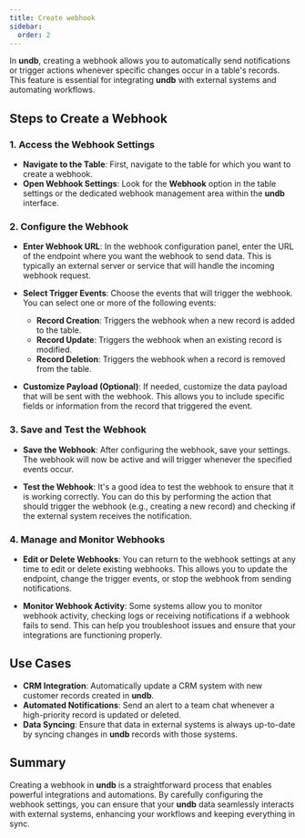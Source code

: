 ```yaml
---
title: Create webhook
sidebar:
  order: 2
---
```


In **undb**, creating a webhook allows you to automatically send notifications or trigger actions whenever specific changes occur in a table's records. This feature is essential for integrating **undb** with external systems and automating workflows.

## Steps to Create a Webhook

### 1. Access the Webhook Settings

- **Navigate to the Table**: First, navigate to the table for which you want to create a webhook.
- **Open Webhook Settings**: Look for the **Webhook** option in the table settings or the dedicated webhook management area within the **undb** interface.

### 2. Configure the Webhook

- **Enter Webhook URL**: In the webhook configuration panel, enter the URL of the endpoint where you want the webhook to send data. This is typically an external server or service that will handle the incoming webhook request.

- **Select Trigger Events**: Choose the events that will trigger the webhook. You can select one or more of the following events:

  - **Record Creation**: Triggers the webhook when a new record is added to the table.
  - **Record Update**: Triggers the webhook when an existing record is modified.
  - **Record Deletion**: Triggers the webhook when a record is removed from the table.

- **Customize Payload (Optional)**: If needed, customize the data payload that will be sent with the webhook. This allows you to include specific fields or information from the record that triggered the event.

### 3. Save and Test the Webhook

- **Save the Webhook**: After configuring the webhook, save your settings. The webhook will now be active and will trigger whenever the specified events occur.

- **Test the Webhook**: It's a good idea to test the webhook to ensure that it is working correctly. You can do this by performing the action that should trigger the webhook (e.g., creating a new record) and checking if the external system receives the notification.

### 4. Manage and Monitor Webhooks

- **Edit or Delete Webhooks**: You can return to the webhook settings at any time to edit or delete existing webhooks. This allows you to update the endpoint, change the trigger events, or stop the webhook from sending notifications.

- **Monitor Webhook Activity**: Some systems allow you to monitor webhook activity, checking logs or receiving notifications if a webhook fails to send. This can help you troubleshoot issues and ensure that your integrations are functioning properly.

## Use Cases

- **CRM Integration**: Automatically update a CRM system with new customer records created in **undb**.
- **Automated Notifications**: Send an alert to a team chat whenever a high-priority record is updated or deleted.
- **Data Syncing**: Ensure that data in external systems is always up-to-date by syncing changes in **undb** records with those systems.

## Summary

Creating a webhook in **undb** is a straightforward process that enables powerful integrations and automations. By carefully configuring the webhook settings, you can ensure that your **undb** data seamlessly interacts with external systems, enhancing your workflows and keeping everything in sync.

